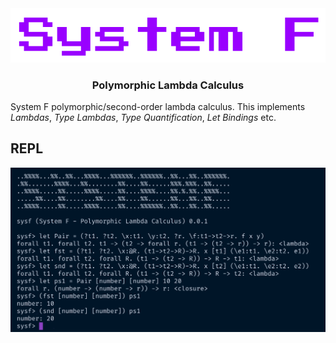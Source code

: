 <div align="center">
<img src="./static/logo.png" />
<h3>Polymorphic Lambda Calculus</h3>
</div>

System F polymorphic/second-order lambda calculus. This implements *Lambdas*, *Type Lambdas*, *Type Quantification*, *Let Bindings* etc.  

## REPL
<img src="./static/repl.png" />
